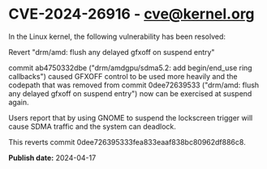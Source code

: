 # CVE-2024-26916 - cve@kernel.org

In the Linux kernel, the following vulnerability has been resolved:

Revert "drm/amd: flush any delayed gfxoff on suspend entry"

commit ab4750332dbe ("drm/amdgpu/sdma5.2: add begin/end_use ring
callbacks") caused GFXOFF control to be used more heavily and the
codepath that was removed from commit 0dee72639533 ("drm/amd: flush any
delayed gfxoff on suspend entry") now can be exercised at suspend again.

Users report that by using GNOME to suspend the lockscreen trigger will
cause SDMA traffic and the system can deadlock.

This reverts commit 0dee726395333fea833eaaf838bc80962df886c8.

**Publish date:** 2024-04-17
